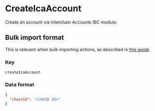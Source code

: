 # CreateIcaAccount

Create an account via Interchain Accounts IBC module.

## Bulk import format

This is relevant when bulk importing actions, as described in [this
guide](https://github.com/DA0-DA0/dao-dao-ui/wiki/Bulk-importing-actions).

### Key

`createIcaAccount`

### Data format

```json
{
  "chainId": "<CHAIN ID>"
}
```
